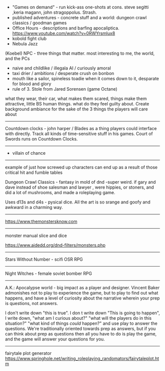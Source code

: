 
* "Games on demand" - run kick-ass one-shots at cons.  steve segitti ,keria magann, john stragoppolus. Strash.
* published adventures - concrete stuff and a world:  dungeon crawl classics / goodman games
* Office Hours - descriptions and barfing apocaliptica. https://www.youtube.com/watch?v=0RWYrsmIux8
* kobold fight club
* Nebula Jazz


(Koebel) NPC - three things that matter. most interesting to me, the world, and the PCs
  - naive and childlike / illegala AI / curiously amoral
  - taxi drier / ambitions / desperate crush on bonbon
  - mouth like a sailor, spineless toadie when it comes down to it,  desparate for blood and glory
  - rule of 3.  Stole from Jared Sorensen (game Octane)

what they wear, their car, what makes them scared, things make them attractive,
little BS human things. what do they feel guilty about. Create background ambiance
for the sake of the 3 things the players will care about

----------
Countdown clocks - john harper / Blades as a thing players could interface with
directly.  Track all kinds of time-sensitive stuff in his games. Court of Swords
runs on Countdown Clocks.

----------

* villain of chance

----------

example of just how screwed up characters can end up as a result of those critical hit and fumble tables

Dungeon Crawl Classics - fantasy in mold of dnd -super weird. if gary and dave instead of
shoe salesman and lawyer , were hippies, or stoners, and did a lot of mushrooms, and made
a roleplaying game.

Uses d13s and d4s - pysical dice. All the art is so srange and goofy and awkward in a charming
way.

----------

https://www.themonstersknow.com

----------

monster manual slice and dice

https://www.aidedd.org/dnd-filters/monsters.php

----------

Stars Without Number - scifi OSR RPG

----------

Night Witches - female soviet bomber RPG

----------

A.K.: Apocalypse world - big impact as a player and designer.  Vincent Baker
admonishes not to play to experience the game, but to play to find out what
happens, and have a level of curiosity about the narrative wherein your
prep is questions, not answers.

I don't write down "this is true". I don
t write down "This is going to happen", I write down, "what am I curious about?"
"what will the players do in this situation?"  "what kind of things _could_ happen?"
and use play to answer the questions.  We're traditionally oriented towards prep
as answers, but if you can think about prep as questions then all you have to do
is play the game, and the game will answer your questions for you.


----------

fairytale plot generator
https://www.springhole.net/writing_roleplaying_randomators/fairytaleplot.htm

